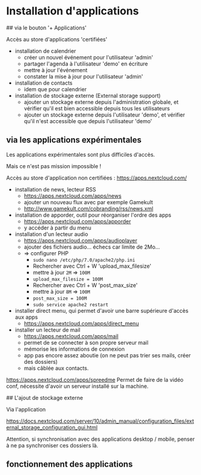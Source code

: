 # Installation d'applications

## via le bouton '+ Applications'

Accès au store d'applications 'certifiées'

- installation de calendrier
  - créer un nouvel événement pour l'utilisateur 'admin'
  - partager l'agenda à l'utilisateur 'demo' en écriture
  - mettre à jour l'événement
  - constater la mise à jour pour l'utilisateur 'admin'
- installation de contacts
  - idem que pour calendrier
- installation de stockage externe (External storage support)
  - ajouter un stockage externe depuis l'administration globale,
    et vérifier qu'il est bien accessible depuis tous les utilisateurs
  - ajouter un stockage externe depuis l'utilisateur 'demo',
    et vérifier qu'il n'est accessible que depuis l'utilisateur 'demo'

## via les applications expérimentales 

Les applications expérimentales sont plus difficiles d'accès.

Mais ce n'est pas mission impossible !

Accès au store d'application non certifiées :
https://apps.nextcloud.com/

- installation de news, lecteur RSS
  - https://apps.nextcloud.com/apps/news
  - ajouter un nouveau flux avec par exemple Gamekult
  - http://www.gamekult.com/cobranding/rss/news.xml
- installation de apporder, outil pour réorganiser l'ordre des apps
  - https://apps.nextcloud.com/apps/apporder
  - y accéder à partir du menu
- installation d'un lecteur audio
  - https://apps.nextcloud.com/apps/audioplayer
  - ajouter des fichiers audio... échecs car limite de 2Mo...
  - => configurer PHP 
    - `sudo nano /etc/php/7.0/apache2/php.ini`
    - Rechercher avec Ctrl + W 'upload_max_filesize'
    - mettre à jour `2M` => `100M`
    - `upload_max_filesize = 100M`
    - Rechercher avec Ctrl + W 'post_max_size'
    - mettre à jour `8M` => `100M`
    - `post_max_size = 100M`
    - `sudo service apache2 restart`
- installer direct menu, qui permet d'avoir une barre supérieure d'accès aux apps
  - https://apps.nextcloud.com/apps/direct_menu
- installer un lecteur de mail
  - https://apps.nextcloud.com/apps/mail
  - permet de se connecter à son propre serveur mail
  - mémorise les informations de connexion
  - app pas encore assez aboutie (on ne peut pas trier ses mails, créer des dossiers)
  - mais câblée aux contacts.


https://apps.nextcloud.com/apps/spreedme
Permet de faire de la vidéo conf, nécessite d'avoir un serveur installé sur la machine.

## L'ajout de stockage externe

Via l'application 

https://docs.nextcloud.com/server/10/admin_manual/configuration_files/external_storage_configuration_gui.html

Attention, si synchronisation avec des applications desktop / mobile,
penser à ne pa synchroniser ces dossiers là.

## fonctionnement des applications




